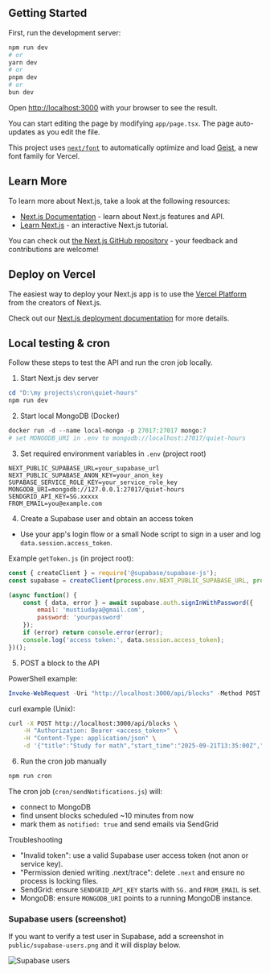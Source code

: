 ## Getting Started

First, run the development server:

```bash
npm run dev
# or
yarn dev
# or
pnpm dev
# or
bun dev
```

Open [http://localhost:3000](http://localhost:3000) with your browser to see the result.

You can start editing the page by modifying `app/page.tsx`. The page auto-updates as you edit the file.

This project uses [`next/font`](https://nextjs.org/docs/app/building-your-application/optimizing/fonts) to automatically optimize and load [Geist](https://vercel.com/font), a new font family for Vercel.

## Learn More

To learn more about Next.js, take a look at the following resources:

- [Next.js Documentation](https://nextjs.org/docs) - learn about Next.js features and API.
- [Learn Next.js](https://nextjs.org/learn) - an interactive Next.js tutorial.

You can check out [the Next.js GitHub repository](https://github.com/vercel/next.js) - your feedback and contributions are welcome!

## Deploy on Vercel

The easiest way to deploy your Next.js app is to use the [Vercel Platform](https://vercel.com/new?utm_medium=default-template&filter=next.js&utm_source=create-next-app&utm_campaign=create-next-app-readme) from the creators of Next.js.

Check out our [Next.js deployment documentation](https://nextjs.org/docs/app/building-your-application/deploying) for more details.

## Local testing & cron

Follow these steps to test the API and run the cron job locally.

1. Start Next.js dev server

```powershell
cd "D:\my projects\cron\quiet-hours"
npm run dev
```

2. Start local MongoDB (Docker)

```powershell
docker run -d --name local-mongo -p 27017:27017 mongo:7
# set MONGODB_URI in .env to mongodb://localhost:27017/quiet-hours
```

3. Set required environment variables in `.env` (project root)

```
NEXT_PUBLIC_SUPABASE_URL=your_supabase_url
NEXT_PUBLIC_SUPABASE_ANON_KEY=your_anon_key
SUPABASE_SERVICE_ROLE_KEY=your_service_role_key
MONGODB_URI=mongodb://127.0.0.1:27017/quiet-hours
SENDGRID_API_KEY=SG.xxxxx
FROM_EMAIL=you@example.com
```

4. Create a Supabase user and obtain an access token

- Use your app's login flow or a small Node script to sign in a user and log `data.session.access_token`.

Example `getToken.js` (in project root):

```javascript
const { createClient } = require('@supabase/supabase-js');
const supabase = createClient(process.env.NEXT_PUBLIC_SUPABASE_URL, process.env.NEXT_PUBLIC_SUPABASE_ANON_KEY);

(async function() {
	const { data, error } = await supabase.auth.signInWithPassword({
		email: 'mustiudaya@gmail.com',
		password: 'yourpassword'
	});
	if (error) return console.error(error);
	console.log('access token:', data.session.access_token);
})();
```

5. POST a block to the API

PowerShell example:

```powershell
Invoke-WebRequest -Uri "http://localhost:3000/api/blocks" -Method POST -Headers @{Authorization="Bearer <access_token>"; "Content-Type"="application/json"} -Body '{"title":"Study for math","start_time":"2025-09-21T13:35:00Z","end_time":"2025-09-21T14:35:00Z"}'
```

curl example (Unix):

```bash
curl -X POST http://localhost:3000/api/blocks \
	-H "Authorization: Bearer <access_token>" \
	-H "Content-Type: application/json" \
	-d '{"title":"Study for math","start_time":"2025-09-21T13:35:00Z","end_time":"2025-09-21T14:35:00Z"}'
```

6. Run the cron job manually

```powershell
npm run cron
```

The cron job (`cron/sendNotifications.js`) will:
- connect to MongoDB
- find unsent blocks scheduled ~10 minutes from now
- mark them as `notified: true` and send emails via SendGrid

Troubleshooting
- "Invalid token": use a valid Supabase user access token (not anon or service key).
- "Permission denied writing .next/trace": delete `.next` and ensure no process is locking files.
- SendGrid: ensure `SENDGRID_API_KEY` starts with `SG.` and `FROM_EMAIL` is set.
- MongoDB: ensure `MONGODB_URI` points to a running MongoDB instance.

### Supabase users (screenshot)

If you want to verify a test user in Supabase, add a screenshot in `public/supabase-users.png` and it will display below.

![Supabase users](/supabase-users.png)
